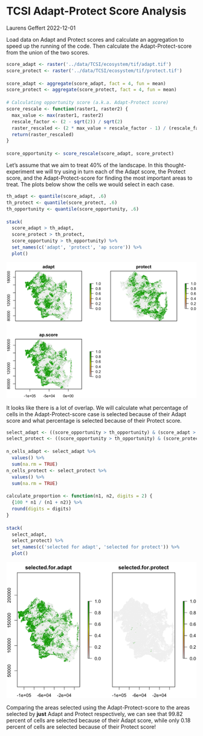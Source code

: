 TCSI Adapt-Protect Score Analysis
================
Laurens Geffert
2022-12-01

<!-- forsys_tcsi_testing.md is generated from forsys_tcsi_testing.Rmd. Please edit that file -->

Load data on Adapt and Protect scores and calculate an aggregation to
speed up the running of the code. Then calculate the Adapt-Protect-score
from the union of the two scores.

``` r
score_adapt <- raster('../data/TCSI/ecosystem/tif/adapt.tif')
score_protect <- raster('../data/TCSI/ecosystem/tif/protect.tif')

score_adapt <- aggregate(score_adapt, fact = 4, fun = mean)
score_protect <- aggregate(score_protect, fact = 4, fun = mean)

# Calculating opportunity score (a.k.a. Adapt-Protect score)
score_rescale <- function(raster1, raster2) {
  max_value <- max(raster1, raster2)
  rescale_factor <- (2 - sqrt(2)) / sqrt(2)
  raster_rescaled <- (2 * max_value + rescale_factor - 1) / (rescale_factor + 1)
  return(raster_rescaled)
}

score_opportunity <- score_rescale(score_adapt, score_protect)
```

Let’s assume that we aim to treat 40% of the landscape. In this thought-
experiment we will try using in turn each of the Adapt score, the
Protect score, and the Adapt-Protect-score for finding the most
important areas to treat. The plots below show the cells we would select
in each case.

``` r
th_adapt <- quantile(score_adapt, .6)
th_protect <- quantile(score_protect, .6)
th_opportunity <- quantile(score_opportunity, .6)

stack(
  score_adapt > th_adapt,
  score_protect > th_protect,
  score_opportunity > th_opportunity) %>%
  set_names(c('adapt', 'protect', 'ap score')) %>%
  plot()
```

<img src="../output/tcsi_a_p_score_analysis_files/tcsi_a_p_score_analysisunnamed-chunk-3-1.png" width="672" />

It looks like there is a lot of overlap. We will calculate what
percentage of cells in the Adapt-Protect-score case is selected because
of their Adapt score and what percentage is selected because of their
Protect score.

``` r
select_adapt <- ((score_opportunity > th_opportunity) & (score_adapt > th_adapt))
select_protect <- ((score_opportunity > th_opportunity) & (score_protect > th_protect))

n_cells_adapt <- select_adapt %>%
  values() %>%
  sum(na.rm = TRUE)
n_cells_protect <- select_protect %>%
  values() %>%
  sum(na.rm = TRUE)

calculate_proportion <- function(n1, n2, digits = 2) {
  {100 * n1 / (n1 + n2)} %>%
  round(digits = digits)
}

stack(
  select_adapt,
  select_protect) %>%
  set_names(c('selected for adapt', 'selected for protect')) %>%
  plot()
```

<img src="../output/tcsi_a_p_score_analysis_files/tcsi_a_p_score_analysisunnamed-chunk-4-1.png" width="672" />

Comparing the areas selected using the Adapt-Protect-score to the areas
selected by **just** Adapt and Protect respectively, we can see that
99.82 percent of cells are selected because of their Adapt score, while
only 0.18 percent of cells are selected because of their Protect score!
